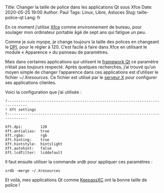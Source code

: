 Title: Changer la taille de police dans les applications Qt sous Xfce
Date: 2020-05-25 19:00
Author: Paul
Tags: Linux, Libre, Astuces
Slug: taille-police-qt
Lang: fr

En ce moment j’utilise [Xfce](https://xfce.org/) comme environnement de bureau, pour soulager mon ordinateur portable âgé de sept ans qui fatigue un peu.

Comme je suis myope, je change toujours la taille des polices en changeant le [DPI](https://fr.wikipedia.org/wiki/Point_par_pouce), pour le régler à 120. C’est facile à faire dans Xfce en utilisant le module « Apparence » du panneau de paramètres.

Mais dans certaines applications qui utilisent le [framework Qt](https://www.qt.io/) ce paramètre n’était pas toujours respecté. Après quelques recherches, j’ai trouvé qu’un moyen simple de changer l’apparence dans ces applications est d’utiliser le fichier *~/.Xresources*. Ce fichier est utilisé par le [serveur X](https://fr.wikipedia.org/wiki/X_Window_System) pour configurer ses applications clientes.

Voici la configuration que j’ai utilisée :

```
!-------------------------------------------------------------------------------
! Xft settings
!-------------------------------------------------------------------------------

Xft.dpi:        120
Xft.antialias:  true
Xft.rgba:       rgb
Xft.hinting:    true
Xft.hintstyle:  hintslight
Xft.autohint:   false
Xft.lcdfilter:  lcddefault
```
Il faut ensuite utiliser la commande *xrdb* pour appliquer ces paramètres :

```shell
xrdb -merge ~/.Xresources
```

Et voilà, mes applications Qt comme [KeepassXC](https://keepassxc.org/) ont la bonne taille de police !
